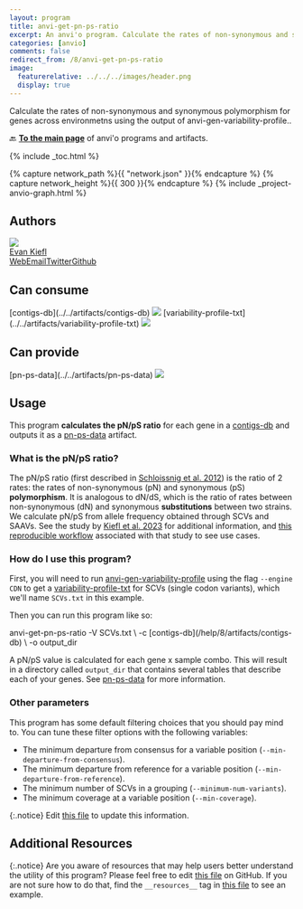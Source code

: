 ```yaml
---
layout: program
title: anvi-get-pn-ps-ratio
excerpt: An anvi'o program. Calculate the rates of non-synonymous and synonymous polymorphism for genes across environmetns using the output of anvi-gen-variability-profile.
categories: [anvio]
comments: false
redirect_from: /8/anvi-get-pn-ps-ratio
image:
  featurerelative: ../../../images/header.png
  display: true
---
```


Calculate the rates of non-synonymous and synonymous polymorphism for genes across environmetns using the output of anvi-gen-variability-profile..

🔙 **[To the main page](../../)** of anvi'o programs and artifacts.


{% include _toc.html %}
<div id="svg" class="subnetwork"></div>
{% capture network_path %}{{ "network.json" }}{% endcapture %}
{% capture network_height %}{{ 300 }}{% endcapture %}
{% include _project-anvio-graph.html %}


## Authors

<div class="anvio-person"><div class="anvio-person-info"><div class="anvio-person-photo"><img class="anvio-person-photo-img" src="../../images/authors/ekiefl.jpg" /></div><div class="anvio-person-info-box"><a href="/people/ekiefl" target="_blank"><span class="anvio-person-name">Evan Kiefl</span></a><div class="anvio-person-social-box"><a href="http://ekiefl.github.io" class="person-social" target="_blank"><i class="fa fa-fw fa-home"></i>Web</a><a href="mailto:kiefl.evan@gmail.com" class="person-social" target="_blank"><i class="fa fa-fw fa-envelope-square"></i>Email</a><a href="http://twitter.com/evankiefl" class="person-social" target="_blank"><i class="fa fa-fw fa-twitter-square"></i>Twitter</a><a href="http://github.com/ekiefl" class="person-social" target="_blank"><i class="fa fa-fw fa-github"></i>Github</a></div></div></div></div>



## Can consume


<p style="text-align: left" markdown="1"><span class="artifact-r">[contigs-db](../../artifacts/contigs-db) <img src="../../images/icons/DB.png" class="artifact-icon-mini" /></span> <span class="artifact-r">[variability-profile-txt](../../artifacts/variability-profile-txt) <img src="../../images/icons/TXT.png" class="artifact-icon-mini" /></span></p>


## Can provide


<p style="text-align: left" markdown="1"><span class="artifact-p">[pn-ps-data](../../artifacts/pn-ps-data) <img src="../../images/icons/CONCEPT.png" class="artifact-icon-mini" /></span></p>


## Usage


This program **calculates the pN/pS ratio** for each gene in a <span class="artifact-n">[contigs-db](/help/8/artifacts/contigs-db)</span> and outputs it as a <span class="artifact-n">[pn-ps-data](/help/8/artifacts/pn-ps-data)</span> artifact.

### What is the pN/pS ratio?

The pN/pS ratio (first described in [Schloissnig et al. 2012](https://doi.org/10.1038/nature11711)) is the ratio of 2 rates: the rates of non-synonymous (pN) and synonymous (pS) **polymorphism**. It is analogous to dN/dS, which is the ratio of rates between non-synonymous (dN) and synonymous **substitutions** between two strains. We calculate pN/pS from allele frequency obtained through SCVs and SAAVs. See the study by [Kiefl et al. 2023](https://www.science.org/doi/10.1126/sciadv.abq4632) for additional information, and [this reproducible workflow](https://merenlab.org/data/anvio-structure/chapter-III/) associated with that study to see use cases.

###  How do I use this program?

First, you will need to run <span class="artifact-p">[anvi-gen-variability-profile](/help/8/programs/anvi-gen-variability-profile)</span> using the flag `--engine CDN` to get a <span class="artifact-n">[variability-profile-txt](/help/8/artifacts/variability-profile-txt)</span> for SCVs (single codon variants), which we'll name `SCVs.txt` in this example.

Then you can run this program like so:

<div class="codeblock" markdown="1">
anvi&#45;get&#45;pn&#45;ps&#45;ratio &#45;V SCVs.txt \
                     &#45;c <span class="artifact&#45;n">[contigs&#45;db](/help/8/artifacts/contigs&#45;db)</span> \
                     &#45;o output_dir
</div>

A pN/pS value is calculated for each gene x sample combo. This will result in a directory called `output_dir` that contains several tables that describe each of your genes. See <span class="artifact-n">[pn-ps-data](/help/8/artifacts/pn-ps-data)</span> for more information.

### Other parameters

This program has some default filtering choices that you should pay mind to. You can tune these filter options with the following variables:

- The minimum departure from consensus for a variable position (`--min-departure-from-consensus`).
- The minimum departure from reference for a variable position (`--min-departure-from-reference`).
- The minimum number of SCVs in a grouping (`--minimum-num-variants`).
- The minimum coverage at a variable position (`--min-coverage`).


{:.notice}
Edit [this file](https://github.com/merenlab/anvio/tree/master/anvio/docs/programs/anvi-get-pn-ps-ratio.md) to update this information.


## Additional Resources



{:.notice}
Are you aware of resources that may help users better understand the utility of this program? Please feel free to edit [this file](https://github.com/merenlab/anvio/tree/master/bin/anvi-get-pn-ps-ratio) on GitHub. If you are not sure how to do that, find the `__resources__` tag in [this file](https://github.com/merenlab/anvio/blob/master/bin/anvi-interactive) to see an example.
